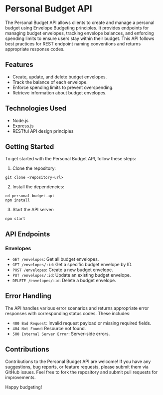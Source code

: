 # Personal Budget API
The Personal Budget API allows clients to create and manage a personal budget using Envelope Budgeting principles. It provides endpoints for managing budget envelopes, tracking envelope balances, and enforcing spending limits to ensure users stay within their budget. This API follows best practices for REST endpoint naming conventions and returns appropriate response codes.
## Features
* Create, update, and delete budget envelopes.
* Track the balance of each envelope.
* Enforce spending limits to prevent overspending.
* Retrieve information about budget envelopes.
## Technologies Used
* Node.js
* Express.js
* RESTful API design principles
## Getting Started
To get started with the Personal Budget API, follow these steps:
1. Clone the repository:
```
git clone <repository-url>
```
2. Install the dependencies:
```
cd personal-budget-api
npm install
```
3. Start the API server:
```
npm start
```
## API Endpoints
### Envelopes
* `GET /envelopes`: Get all budget envelopes.
* `GET /envelopes/:id`: Get a specific budget envelope by ID.
* `POST /envelopes`: Create a new budget envelope.
* `PUT /envelopes/:id`: Update an existing budget envelope.
* `DELETE /envelopes/:id`: Delete a budget envelope.
## Error Handling
The API handles various error scenarios and returns appropriate error responses with corresponding status codes. These includes:
* `400 Bad Request`: Invalid request payload or missing required fields.
* `404 Not Found`: Resource not found.
* `500 Internal Server Error`: Server-side errors.
## Contributions
Contributions to the Personal Budget API are welcome! If you have any suggestions, bug reports, or feature requests, please submit them via GitHub issues. Feel free to fork the repository and submit pull requests for improvements.

Happy budgeting!
